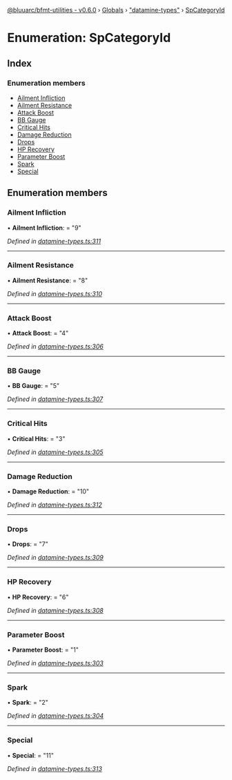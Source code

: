 [@bluuarc/bfmt-utilities - v0.6.0](../README.md) › [Globals](../globals.md) › ["datamine-types"](../modules/_datamine_types_.md) › [SpCategoryId](_datamine_types_.spcategoryid.md)

# Enumeration: SpCategoryId

## Index

### Enumeration members

* [Ailment Infliction](_datamine_types_.spcategoryid.md#ailment-infliction)
* [Ailment Resistance](_datamine_types_.spcategoryid.md#ailment-resistance)
* [Attack Boost](_datamine_types_.spcategoryid.md#attack-boost)
* [BB Gauge](_datamine_types_.spcategoryid.md#bb-gauge)
* [Critical Hits](_datamine_types_.spcategoryid.md#critical-hits)
* [Damage Reduction](_datamine_types_.spcategoryid.md#damage-reduction)
* [Drops](_datamine_types_.spcategoryid.md#drops)
* [HP Recovery](_datamine_types_.spcategoryid.md#hp-recovery)
* [Parameter Boost](_datamine_types_.spcategoryid.md#parameter-boost)
* [Spark](_datamine_types_.spcategoryid.md#spark)
* [Special](_datamine_types_.spcategoryid.md#special)

## Enumeration members

###  Ailment Infliction

• **Ailment Infliction**: = "9"

*Defined in [datamine-types.ts:311](https://github.com/BluuArc/bfmt-utilities/blob/master/src/datamine-types.ts#L311)*

___

###  Ailment Resistance

• **Ailment Resistance**: = "8"

*Defined in [datamine-types.ts:310](https://github.com/BluuArc/bfmt-utilities/blob/master/src/datamine-types.ts#L310)*

___

###  Attack Boost

• **Attack Boost**: = "4"

*Defined in [datamine-types.ts:306](https://github.com/BluuArc/bfmt-utilities/blob/master/src/datamine-types.ts#L306)*

___

###  BB Gauge

• **BB Gauge**: = "5"

*Defined in [datamine-types.ts:307](https://github.com/BluuArc/bfmt-utilities/blob/master/src/datamine-types.ts#L307)*

___

###  Critical Hits

• **Critical Hits**: = "3"

*Defined in [datamine-types.ts:305](https://github.com/BluuArc/bfmt-utilities/blob/master/src/datamine-types.ts#L305)*

___

###  Damage Reduction

• **Damage Reduction**: = "10"

*Defined in [datamine-types.ts:312](https://github.com/BluuArc/bfmt-utilities/blob/master/src/datamine-types.ts#L312)*

___

###  Drops

• **Drops**: = "7"

*Defined in [datamine-types.ts:309](https://github.com/BluuArc/bfmt-utilities/blob/master/src/datamine-types.ts#L309)*

___

###  HP Recovery

• **HP Recovery**: = "6"

*Defined in [datamine-types.ts:308](https://github.com/BluuArc/bfmt-utilities/blob/master/src/datamine-types.ts#L308)*

___

###  Parameter Boost

• **Parameter Boost**: = "1"

*Defined in [datamine-types.ts:303](https://github.com/BluuArc/bfmt-utilities/blob/master/src/datamine-types.ts#L303)*

___

###  Spark

• **Spark**: = "2"

*Defined in [datamine-types.ts:304](https://github.com/BluuArc/bfmt-utilities/blob/master/src/datamine-types.ts#L304)*

___

###  Special

• **Special**: = "11"

*Defined in [datamine-types.ts:313](https://github.com/BluuArc/bfmt-utilities/blob/master/src/datamine-types.ts#L313)*
